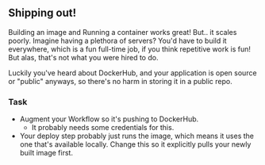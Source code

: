 ## Shipping out!

Building an image and Running a container works great!
    But.. it scales poorly. Imagine having a plethora of servers?
    You'd have to build it everywhere,
    which is a fun full-time job, if you think repetitive work is fun!
    But alas, that's not what you were hired to do.

Luckily you've heard about DockerHub,
    and your application is open source or "public" anyways,
    so there's no harm in storing it in a public repo.

### Task

- Augment your Workflow so it's pushing to DockerHub.
    - It probably needs some credentials for this.
- Your deploy step probably just runs the image,
    which means it uses the one that's available locally.
    Change this so it explicitly pulls your newly built image first.

